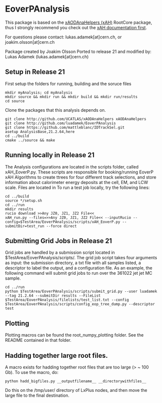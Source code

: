 # EoverPAnalysis

This package is based on the [xAODAnaHelpers (xAH)](https://github.com/UCATLAS/xAODAnaHelpers) RootCore package, thus I strongly recommend you check out the [xAH documentation first](https://xaodanahelpers.readthedocs.io/en/latest/).

For questions please contact: lukas.adamek[at]cern.ch, or joakim.olsson[at]cern.ch

Package created by Joakim Olsson
Ported to release 21 and modified by: Lukas Adamek (lukas.adamek[at]cern.ch)

## Setup in Release 21

First setup the folders for running, building and the soruce files
```
mkdir myAnalysis; cd myAnalysis
mkdir source && mkdir run && mkdir build && mkdir run/results
cd source
```

Clone the packages that this analysis depends on. 
```
git clone http://github.com/UCATLAS/xAODAnaHelpers xAODAnaHelpers
git clone http://github.com/luadamek/EoverPAnalysis
git clone https://github.com/mattleblanc/IDTrackSel.git
asetup AnalysisBase,21.2.64,here
cd ../build
cmake ../source && make
```

## Running locally in Release 21
The Analysis configurations are located in the scripts folder, called xAH_EoverP.py. These scripts are responsible for booking/running EoverP xAH Algorithms to create ttrees for four different track selections, and store information about calorimeter energy deposits at the cell, EM, and LCW scale. Files are located in  To run a test job locally, try the following lines:
```
cd ../build
source */setup.sh
cd ../run
mkdir results
rucio download >>Any JZ0, JZ1, JZ2 File<<
xAH_run.py --files=>>Any JZ0, JZ1, JZ2 File<< --inputRucio --config=$TestArea/EoverPAnalysis/scripts/xAH_EoverP.py --submitDir=test_run --force direct
```

## Submitting Grid Jobs in Release 21
Grid jobs are handled by a submission script located in $TestArea/EoverPAnalysis/scripts/. The grid job script takes four arguments as input: the submission directory, a txt file with all samples listed, a descriptor to label the output, and a configuration file. As an example, the following command will submit grid jobs to run over the 361022 jet jet MC sample.
```
cd ../run
python $TestArea/EoverPAnalysis/scripts/submit_grid.py --user luadamek --tag 21.2.64 --submitDir results --FileList $TestArea/EoverPAnalysis/filelists/test_list.txt --config $TestArea/EoverPAnalysis/scripts/config_eop_tree_dump.py --descriptor test
```

## Plotting
Plotting macros can be found the root_numpy_plotting folder. See the README contained in that folder.

## Hadding together large root files.
A macro exists for hadding together root files that are too large (> ~ 100 Gb). To use the macro, do:
```
python hadd_bigfiles.py __outputfilename__ __directorywithfiles__
```
Do this on the /tmp/user/ directory of LxPlus nodes, and then move the large file to the final destination.
